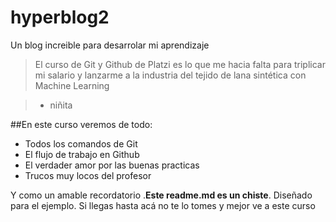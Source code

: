 # hyperblog2
Un blog increible para desarrolar mi aprendizaje 
>El curso de Git y Github de Platzi es lo que me hacia falta para triplicar mi salario y lanzarme a la industria del tejido de lana sintética con Machine Learning

> - niñita

##En este curso veremos de todo:
* Todos los comandos de Git
* El flujo de trabajo en Github
* El verdader amor por las buenas practicas
* Trucos muy locos del profesor

Y como un amable recordatorio .**Este readme.md es un chiste**. Diseñado para el ejemplo. Si llegas hasta acá no te lo tomes y mejor ve a este curso